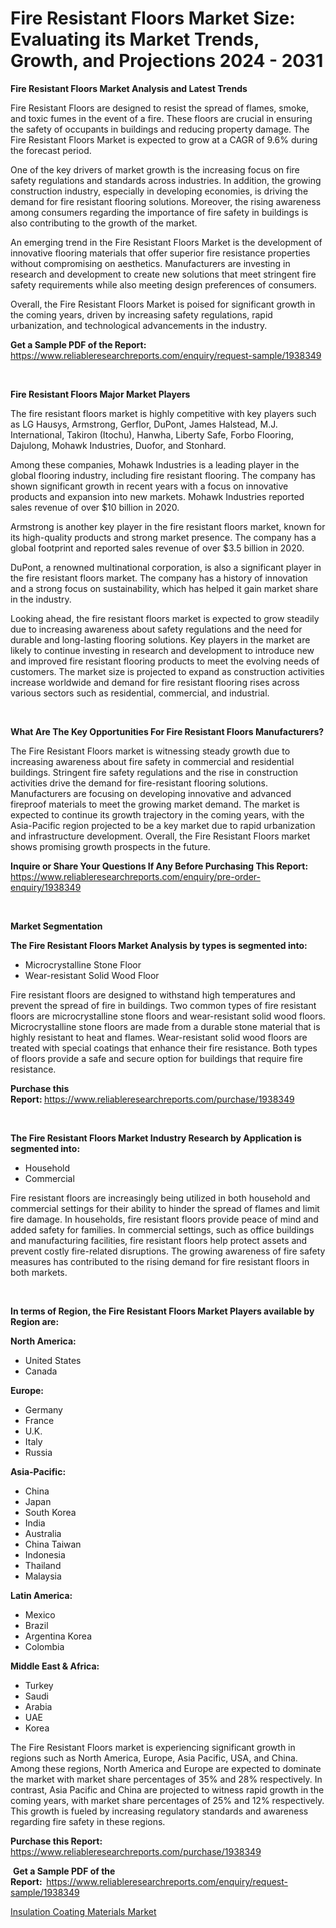 <p><h1>Fire Resistant Floors Market Size: Evaluating its Market Trends, Growth, and Projections 2024 - 2031</h1></p><p><strong>Fire Resistant Floors Market Analysis and Latest Trends</strong></p>
<p><p>Fire Resistant Floors are designed to resist the spread of flames, smoke, and toxic fumes in the event of a fire. These floors are crucial in ensuring the safety of occupants in buildings and reducing property damage. The Fire Resistant Floors Market is expected to grow at a CAGR of 9.6% during the forecast period. </p><p>One of the key drivers of market growth is the increasing focus on fire safety regulations and standards across industries. In addition, the growing construction industry, especially in developing economies, is driving the demand for fire resistant flooring solutions. Moreover, the rising awareness among consumers regarding the importance of fire safety in buildings is also contributing to the growth of the market.</p><p>An emerging trend in the Fire Resistant Floors Market is the development of innovative flooring materials that offer superior fire resistance properties without compromising on aesthetics. Manufacturers are investing in research and development to create new solutions that meet stringent fire safety requirements while also meeting design preferences of consumers.</p><p>Overall, the Fire Resistant Floors Market is poised for significant growth in the coming years, driven by increasing safety regulations, rapid urbanization, and technological advancements in the industry.</p></p>
<p><strong>Get a Sample PDF of the Report:&nbsp;</strong> <a href="https://www.reliableresearchreports.com/enquiry/request-sample/1938349">https://www.reliableresearchreports.com/enquiry/request-sample/1938349</a></p>
<p>&nbsp;</p>
<p><strong>Fire Resistant Floors Major Market Players</strong></p>
<p><p>The fire resistant floors market is highly competitive with key players such as LG Hausys, Armstrong, Gerflor, DuPont, James Halstead, M.J. International, Takiron (Itochu), Hanwha, Liberty Safe, Forbo Flooring, Dajulong, Mohawk Industries, Duofor, and Stonhard. </p><p>Among these companies, Mohawk Industries is a leading player in the global flooring industry, including fire resistant flooring. The company has shown significant growth in recent years with a focus on innovative products and expansion into new markets. Mohawk Industries reported sales revenue of over $10 billion in 2020. </p><p>Armstrong is another key player in the fire resistant floors market, known for its high-quality products and strong market presence. The company has a global footprint and reported sales revenue of over $3.5 billion in 2020.</p><p>DuPont, a renowned multinational corporation, is also a significant player in the fire resistant floors market. The company has a history of innovation and a strong focus on sustainability, which has helped it gain market share in the industry.</p><p>Looking ahead, the fire resistant floors market is expected to grow steadily due to increasing awareness about safety regulations and the need for durable and long-lasting flooring solutions. Key players in the market are likely to continue investing in research and development to introduce new and improved fire resistant flooring products to meet the evolving needs of customers. The market size is projected to expand as construction activities increase worldwide and demand for fire resistant flooring rises across various sectors such as residential, commercial, and industrial.</p></p>
<p>&nbsp;</p>
<p><strong>What Are The Key Opportunities For Fire Resistant Floors Manufacturers?</strong></p>
<p><p>The Fire Resistant Floors market is witnessing steady growth due to increasing awareness about fire safety in commercial and residential buildings. Stringent fire safety regulations and the rise in construction activities drive the demand for fire-resistant flooring solutions. Manufacturers are focusing on developing innovative and advanced fireproof materials to meet the growing market demand. The market is expected to continue its growth trajectory in the coming years, with the Asia-Pacific region projected to be a key market due to rapid urbanization and infrastructure development. Overall, the Fire Resistant Floors market shows promising growth prospects in the future.</p></p>
<p><strong>Inquire or Share Your Questions If Any Before Purchasing This Report:</strong> <a href="https://www.reliableresearchreports.com/enquiry/pre-order-enquiry/1938349">https://www.reliableresearchreports.com/enquiry/pre-order-enquiry/1938349</a></p>
<p>&nbsp;</p>
<p><strong>Market Segmentation</strong></p>
<p><strong>The Fire Resistant Floors Market Analysis by types is segmented into:</strong></p>
<p><ul><li>Microcrystalline Stone Floor</li><li>Wear-resistant Solid Wood Floor</li></ul></p>
<p><p>Fire resistant floors are designed to withstand high temperatures and prevent the spread of fire in buildings. Two common types of fire resistant floors are microcrystalline stone floors and wear-resistant solid wood floors. Microcrystalline stone floors are made from a durable stone material that is highly resistant to heat and flames. Wear-resistant solid wood floors are treated with special coatings that enhance their fire resistance. Both types of floors provide a safe and secure option for buildings that require fire resistance.</p></p>
<p><strong>Purchase this Report:&nbsp;</strong><a href="https://www.reliableresearchreports.com/purchase/1938349">https://www.reliableresearchreports.com/purchase/1938349</a></p>
<p>&nbsp;</p>
<p><strong>The Fire Resistant Floors Market Industry Research by Application is segmented into:</strong></p>
<p><ul><li>Household</li><li>Commercial</li></ul></p>
<p><p>Fire resistant floors are increasingly being utilized in both household and commercial settings for their ability to hinder the spread of flames and limit fire damage. In households, fire resistant floors provide peace of mind and added safety for families. In commercial settings, such as office buildings and manufacturing facilities, fire resistant floors help protect assets and prevent costly fire-related disruptions. The growing awareness of fire safety measures has contributed to the rising demand for fire resistant floors in both markets.</p></p>
<p>&nbsp;</p>
<p><strong>In terms of Region, the Fire Resistant Floors Market Players available by Region are:</strong></p>
<p>
    <p> <strong> North America: </strong>
        <ul>
            <li>United States</li>
            <li>Canada</li>
        </ul>
        </p> 
    <p> <strong> Europe: </strong>
        <ul>
            <li>Germany</li>
            <li>France</li>
            <li>U.K.</li>
            <li>Italy</li>
            <li>Russia</li>
        </ul>
        </p> 
    <p> <strong> Asia-Pacific: </strong>
        <ul>
            <li>China</li>
            <li>Japan</li>
            <li>South Korea</li>
            <li>India</li>
            <li>Australia</li>
            <li>China Taiwan</li>
            <li>Indonesia</li>
            <li>Thailand</li>
            <li>Malaysia</li>
        </ul>
        </p> 
    <p> <strong> Latin America: </strong>
        <ul>
            <li>Mexico</li>
            <li>Brazil</li>
            <li>Argentina Korea</li>
            <li>Colombia</li>
        </ul>
        </p> 
    <p> <strong> Middle East & Africa: </strong>
        <ul>
            <li>Turkey</li>
            <li>Saudi</li>
            <li>Arabia</li>
            <li>UAE</li>
            <li>Korea</li>
        </ul>
    </p>
    </p>
<p><p>The Fire Resistant Floors market is experiencing significant growth in regions such as North America, Europe, Asia Pacific, USA, and China. Among these regions, North America and Europe are expected to dominate the market with market share percentages of 35% and 28% respectively. In contrast, Asia Pacific and China are projected to witness rapid growth in the coming years, with market share percentages of 25% and 12% respectively. This growth is fueled by increasing regulatory standards and awareness regarding fire safety in these regions.</p></p>
<p><strong>Purchase this Report: </strong><a href="https://www.reliableresearchreports.com/purchase/1938349">https://www.reliableresearchreports.com/purchase/1938349</a></p>
<p>&nbsp;<strong>Get a Sample PDF of the Report:&nbsp;&nbsp;</strong><a href="https://www.reliableresearchreports.com/enquiry/request-sample/1938349">https://www.reliableresearchreports.com/enquiry/request-sample/1938349</a></p>
<p><strong></strong></p>
<p><p><a href="https://github.com/GroverBarry/Market-Research-Report-List-4/blob/main/insulation-coating-materials-market.md">Insulation Coating Materials Market</a></p></p>
